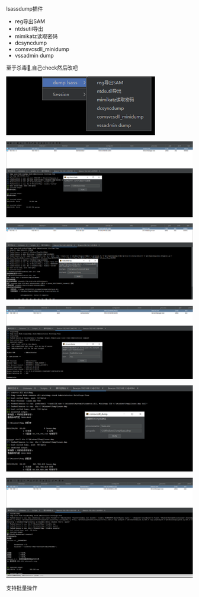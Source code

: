 lsassdump插件
* reg导出SAM
* ntdsutil导出
* mimikatz读取密码
* dcsyncdump
* comsvcsdll_minidump
* vssadmin dump

至于杀毒🐎,自己check然后改吧  

![](img/map.png)

![](img/regdump.png)

![](img/ntdsutid.png)

![](img/dcsync.png)

![](img/minidump.png)

![](img/vssadmin.png)

支持批量操作
